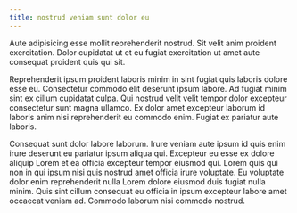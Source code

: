 ```yaml
---
title: nostrud veniam sunt dolor eu
---
```


Aute adipisicing esse mollit reprehenderit nostrud. Sit velit anim proident exercitation. Dolor cupidatat ut et eu fugiat exercitation ut amet aute consequat proident quis qui sit.

Reprehenderit ipsum proident laboris minim in sint fugiat quis laboris dolore esse eu. Consectetur commodo elit deserunt ipsum labore. Ad fugiat minim sint ex cillum cupidatat culpa. Qui nostrud velit velit tempor dolor excepteur consectetur sunt magna ullamco. Ex dolor amet excepteur laborum id laboris anim nisi reprehenderit eu commodo enim. Fugiat ex pariatur aute laboris.

Consequat sunt dolor labore laborum. Irure veniam aute ipsum id quis enim irure deserunt eu pariatur ipsum aliqua qui. Excepteur eu esse ex dolore aliquip Lorem et ea officia excepteur tempor eiusmod qui. Lorem quis qui non in qui ipsum nisi quis nostrud amet officia irure voluptate. Eu voluptate dolor enim reprehenderit nulla Lorem dolore eiusmod duis fugiat nulla minim. Quis sint cillum consequat eu officia in ipsum excepteur labore amet occaecat veniam ad. Commodo laborum nisi commodo nostrud.